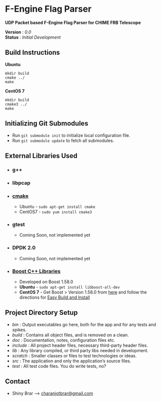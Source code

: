 # F-Engine Flag Parser
**UDP Packet based F-Engine Flag Parser for CHIME FRB Telescope**

**Version** : _0.0_  
**Status**  : _Initial Development_  

## Build Instructions

**Ubuntu**
```
mkdir build
cmake ../
make
```
**CentOS 7**
```
mkdir build
cmake3 ../
make
```

## Initializing Git Submodules

* Run ```git submodule init``` to initialize local configuration file.
* Run ```git submodule update``` to fetch all submodules.

## External Libraries Used
* ### g++ ###
* ### libpcap ###
* ### [cmake](https://cmake.org/) ###
    * Ubuntu - ```sudo apt-get install cmake```
    * CentOS7 - ```sudo yum install cmake3```

* ### gtest ###
    * Coming Soon, not implemented yet
* ### DPDK 2.0 ###
    * Coming Soon, not implemented yet
* ### [Boost C++ Libraries](http://www.boost.org/) ###
    * Developed on Boost 1.58.0
    * **Ubuntu** - ```sudo apt-get install libboost-all-dev```
    * **CentOS 7** - Get Boost > Version 1.58.0 from [here](http://www.boost.org/users/history/) and follow the directions for [Easy Build and Install](http://www.boost.org/doc/libs/1_46_1/more/getting_started/unix-variants.html)

## Project Directory Setup

* _bin_     : Output executables go here, both for the app and for any tests and spikes.
* _build_   : Contains all object files, and is removed on a clean.
* _doc_     : Documentation, notes, configuration files etc.
* _include_ : All project header files, necessary third-party header files.
* _lib_     : Any library compiled, or third party libs needed in development.
* _scratch_ : Smaller classes or files to test technologies or ideas. 
* _src_     : The application and only the application’s source files.
* _test_    : All test code files. You do write tests, no?

## Contact

* Shiny Brar --> charanjotbrar@gmail.com
